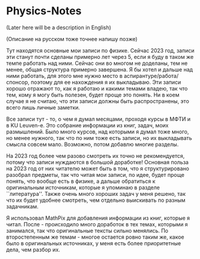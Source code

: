 ﻿# Physics-Notes





(Later here will be a description in English)













(Описание на русском тоже точнее напишу позже)




Тут находятся основные мои записи по физике.
Сейчас 2023 год, записи эти станут почти сделаны примерно лет через 5, если я буду в таком же темпе работать над ними.
Сейчас они во многом не доделаны, тем не менее, общая структура примерно завершена.
Я бы хотел и дальше над ними работать, для этого мне нужно место в аспирантуре/работа/спонсор, поэтому для ее нахождения я их выкладываю.
Эти записи хорошо отражают то, как я работаю и какими темами владею, так что тем, кому я могу быть полезен, будет проще это понять.
Ни в коем случае я не считаю, что эти записи должны быть распространены, это всего лишь личные заметки.


Все записи тут - то, о чем я думал месяцами, проходя курсы в МФТИ и в KU Leuven-е.
Это собрание информации из книг, задач, моих размышлений.
Было много курсов, над которыми я думал тоже много, но менее нужного, так что по ним тоже есть записи, 
но их выкладывать смысла совсем мало.
Возможно, потом добавлю многие разделы.



На 2023 год более чем разово смотреть их точно не рекомендуется, потому что записи нуждаются в большой доработке!
Основная польза на 2023 год от них читателю может быть в том, что я структурировано разобрал предметы, так что читая мои записи, по идее, 
будет проще понять, что вообще есть в физике, а дальше обратиться к оригинальным источникам, которые я упоминаю в разделе ``литература''.
Также очень много хороших задач у меня решено, так что их будет удобнее смотреть, чем отдельно выискивать по разным задачникам.



Я использовал MathPix для добавления информации из книг, которые я читал. 
После - происходило много доработок в тех темах, которыми я занимался, так что оригинальные тексты сильно менялись. 
По второстепенным же темам - многое остается ровно таким же, какое было в оригинальных источниках, у меня есть более приоритетные дела, чем разбор их.




